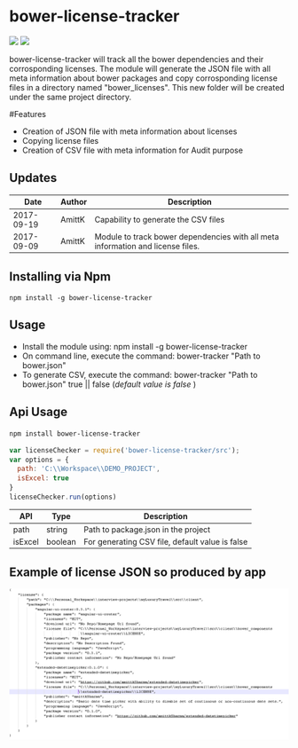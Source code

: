 # bower-license-tracker

[![](https://img.shields.io/npm/v/bower-license-tracker.svg)](https://www.npmjs.com/package/bower-license-tracker)
[![](https://img.shields.io/npm/dm/bower-license-tracker.svg)](https://www.npmjs.com/package/bower-license-tracker)

bower-license-tracker will track all the bower dependencies and their corrosponding licenses.
The module will generate the JSON file with all meta information about bower packages and copy corrosponding license files in a directory named "bower_licenses". This new folder will be created under the same project directory.

#Features
<ul>
  <li>Creation of JSON file with meta information about licenses</li>
  <li>Copying license files</li>
  <li>Creation of CSV file with meta information for Audit purpose</li>
</ul>



## Updates
| Date				      | Author			      | Description							|
| ----------------- | ----------------- | ----------- |
| 2017-09-19		  	| AmittK		        | Capability to generate the CSV files |
| 2017-09-09		  	| AmittK		        | Module to track bower dependencies with all meta information and license files. |

## Installing via Npm

```
npm install -g bower-license-tracker
```

## Usage
- Install the module using: npm install -g bower-license-tracker
- On command line, execute the command: bower-tracker "Path to bower.json"
- To generate CSV, execute the command: bower-tracker "Path to bower.json" true || false (<em>default value is false </em>)

## Api Usage

```
npm install bower-license-tracker
```

```js
var licenseChecker = require('bower-license-tracker/src');
var options = {
  path: 'C:\\Workspace\\DEMO_PROJECT',
  isExcel: true
}
licenseChecker.run(options)
```

| API				       | Type       | Description			                                |
| -----------------|------------| ------------------------------------------------|
| path      		   | string     | Path to package.json in the project             |
| isExcel          | boolean    | For generating CSV file, default value is false |



## Example of license JSON so produced by app
![Alt text](https://github.com/amittkSharma/bower-license-tracker/blob/master/images/packages_metainformation.png?raw=true "bower packages meta information")


